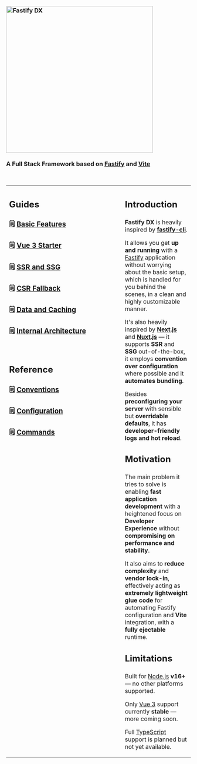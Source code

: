 <br>

### <img width="400px" alt="Fastify DX" src="https://user-images.githubusercontent.com/12291/163095704-d1bd8541-ecde-4707-8068-17d2fd725c01.svg"><br><br>A Full Stack Framework based on [Fastify](https://fastify.io) and [Vite](https://vitejs.org)

<br>

<table>
<tr>
<td width="300px" valign="top">

<h2>

**Guides**

</h2>

### 🗒 [**Basic Features**]()

### 🗒 [**Vue 3 Starter**]()

### 🗒 [**SSR and SSG**]()
  
### 🗒 [**CSR Fallback**]()

### 🗒 [**Data and Caching**]()
  
### 🗒 [**Internal Architecture**]()

<br>

<h2>

**Reference**

</h2>

### 🗒 [**Conventions**]()

### 🗒 [**Configuration**]()

### 🗒 [**Commands**]()

</td>
<td valign="top">
<h2>

**Introduction**

</h2>

**Fastify DX** is heavily inspired by **[fastify-cli]()**. 
  
It allows you get **up and running** with a [Fastify]() application without worrying about the basic setup, which is handled for you behind the scenes, in a clean and highly customizable manner.
  
It's also heavily inspired by **[Next.js]()** and **[Nuxt.js]()** — it supports **SSR** and **SSG** out-of-the-box, it employs **convention over configuration** where possible and it **automates bundling**.
  
Besides **preconfiguring your server** with sensible but **overridable defaults**, it has **developer-friendly logs and hot reload**.


<h2>

**Motivation**

</h2>

The main problem it tries to solve is enabling **fast application development** with a heightened focus on **Developer Experience** without **compromising on performance and stability**. 
  
It also aims to **reduce complexity** and **vendor lock-in**, effectively acting as **extremely lightweight glue code** for automating Fastify configuration and **Vite** integration, with a **fully ejectable** runtime.


<h2>

**Limitations**

</h2>

Built for [Node.js]() **v16+** — no other platforms supported.
  
Only [Vue 3]() support currently **stable** — more coming soon.

Full [TypeScript]() support is planned but not yet available.

</td>
</tr>
</table>
